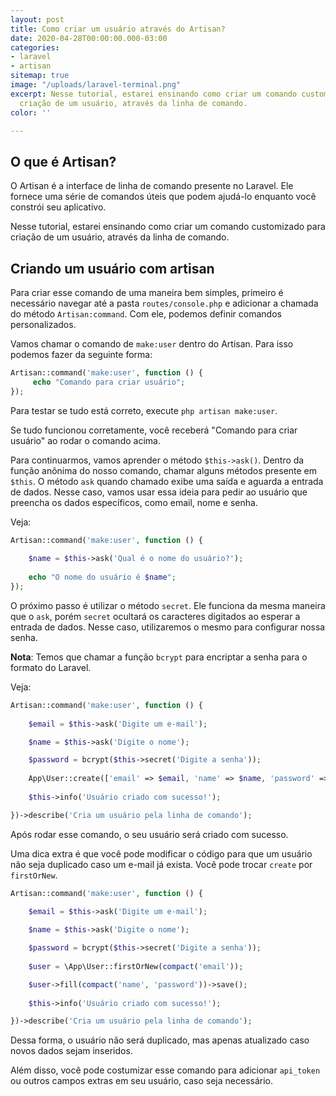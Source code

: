 ```yaml
---
layout: post
title: Como criar um usuário através do Artisan?
date: 2020-04-28T00:00:00.000-03:00
categories:
- laravel
- artisan
sitemap: true
image: "/uploads/laravel-terminal.png"
excerpt: Nesse tutorial, estarei ensinando como criar um comando customizado para
  criação de um usuário, através da linha de comando.
color: ''

---
```

## O que é Artisan?

O Artisan é a interface de linha de comando presente no Laravel. Ele fornece uma série de comandos úteis que podem ajudá-lo enquanto você constrói seu aplicativo.

Nesse tutorial, estarei ensinando como criar um comando customizado para criação de um usuário, através da linha de comando.

## Criando um usuário com artisan

Para criar esse comando de uma maneira bem simples, primeiro é necessário navegar até a pasta `routes/console.php` e adicionar a chamada do método `Artisan:command`. Com ele, podemos definir comandos personalizados.

Vamos chamar o comando de `make:user` dentro do Artisan. Para isso podemos fazer da seguinte forma:

```php
Artisan::command('make:user', function () {
     echo "Comando para criar usuário";
});
```

Para testar se tudo está correto, execute `php artisan make:user`.

Se tudo funcionou corretamente, você receberá "Comando para criar usuário" ao rodar o comando acima.

Para continuarmos, vamos aprender o método `$this->ask()`. Dentro da função anônima do nosso comando, chamar alguns métodos presente em `$this`. O método `ask` quando chamado exibe uma saída e aguarda a entrada de dados. Nesse caso, vamos usar essa ideia para pedir ao usuário que preencha os dados específicos, como email, nome e senha.

Veja:

```php
Artisan::command('make:user', function () {
    
    $name = $this->ask('Qual é o nome do usuário?');
    
    echo "O nome do usuário é $name";
});
```

O próximo passo é utilizar o método `secret`. Ele funciona da mesma maneira que o `ask`, porém `secret` ocultará os caracteres digitados ao esperar a entrada de dados. Nesse caso, utilizaremos o mesmo para configurar nossa senha.

**Nota**: Temos que chamar a função `bcrypt` para encriptar a senha para o formato do Laravel.

Veja:

```php
Artisan::command('make:user', function () {
    
    $email = $this->ask('Digite um e-mail');

    $name = $this->ask('Digite o nome');

    $password = bcrypt($this->secret('Digite a senha'));
    
    App\User::create(['email' => $email, 'name' => $name, 'password' => $password]);
    
    $this->info('Usuário criado com sucesso!');

})->describe('Cria um usuário pela linha de comando');
```

Após rodar esse comando, o seu usuário será criado com sucesso.

Uma dica extra é que você pode modificar o código para que um usuário não seja duplicado caso um e-mail já exista. Você pode trocar `create` por `firstOrNew`.

```php
Artisan::command('make:user', function () {
    
    $email = $this->ask('Digite um e-mail');

    $name = $this->ask('Digite o nome');

    $password = bcrypt($this->secret('Digite a senha'));
    
    $user = \App\User::firstOrNew(compact('email'));

    $user->fill(compact('name', 'password'))->save();
    
    $this->info('Usuário criado com sucesso!');

})->describe('Cria um usuário pela linha de comando');
```

Dessa forma, o usuário não será duplicado, mas apenas atualizado caso novos dados sejam inseridos.

Além disso, você pode costumizar esse comando para adicionar `api_token` ou outros campos extras em seu usuário, caso seja necessário.